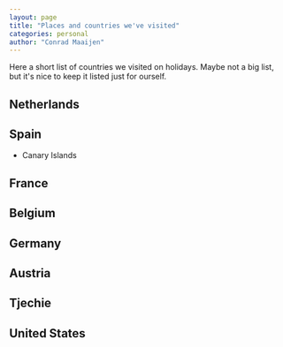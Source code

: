 ```yaml
---
layout: page
title: "Places and countries we've visited"
categories: personal
author: "Conrad Maaijen"
---
```


Here a short list of countries we visited on holidays. Maybe not a big list, but
it's nice to keep it listed just for ourself.

## Netherlands

## Spain

- Canary Islands

## France

## Belgium

## Germany

## Austria

## Tjechie

## United States
